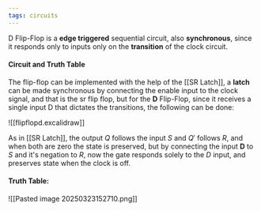 ```yaml
---
tags: circuits
---
```

D Flip-Flop is a **edge triggered** sequential circuit, also **synchronous**, since it responds only to inputs only on the **transition** of the clock circuit.

#### Circuit and Truth Table
The flip-flop can be implemented with the help of the [[SR Latch]], a **latch** can be made synchronous by connecting the enable input to the clock signal, and that is the sr flip flop, but for the **D** Flip-Flop, since it receives a single input D that dictates the transitions, the following can be done:

![[flipflopd.excalidraw]]


As in [[SR Latch]], the output $Q$ follows the input $S$ and $Q'$ follows $R$, and when both are zero the state is preserved, but by connecting the input **D** to $S$ and it's negation to $R$, now the gate responds solely to the $D$ input, and preserves state when the clock is off.

#### Truth Table:

![[Pasted image 20250323152710.png]]


